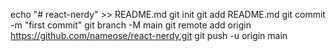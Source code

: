echo "# react-nerdy" >> README.md
git init
git add README.md
git commit -m "first commit"
git branch -M main
git remote add origin https://github.com/nameose/react-nerdy.git
git push -u origin main
